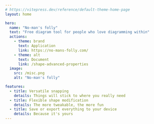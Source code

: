 ```yaml
---
# https://vitepress.dev/reference/default-theme-home-page
layout: home

hero:
  name: "No-man's folly"
  text: "Free diagram tool for people who love diagramming within"
  actions:
    - theme: brand
      text: Application
      link: https://no-mans-folly.com/
    - theme: alt
      text: Document
      link: /shape-advanced-properties
  image:
    src: /misc.png
    alt: "No-man's folly"

features:
  - title: Versatile snapping
    details: Things will stick to where you really need
  - title: Flexible shape modification
    details: The more tweakable, the more fun
  - title: Save or export everything to your device
    details: Because it's yours
---
```


